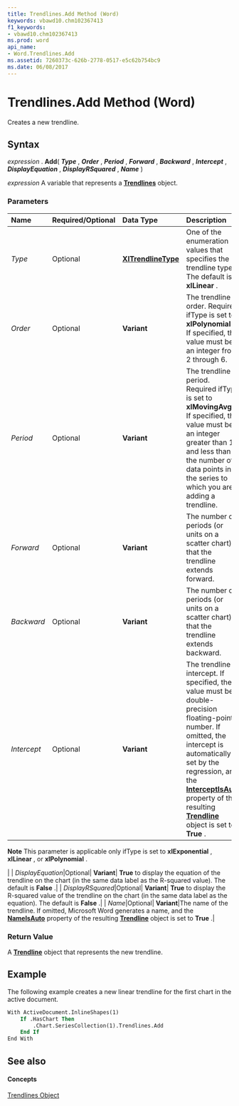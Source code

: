 ```yaml
---
title: Trendlines.Add Method (Word)
keywords: vbawd10.chm102367413
f1_keywords:
- vbawd10.chm102367413
ms.prod: word
api_name:
- Word.Trendlines.Add
ms.assetid: 7260373c-626b-2778-0517-e5c62b754bc9
ms.date: 06/08/2017
---
```



# Trendlines.Add Method (Word)

Creates a new trendline.


## Syntax

 _expression_ . **Add**( **_Type_** , **_Order_** , **_Period_** , **_Forward_** , **_Backward_** , **_Intercept_** , **_DisplayEquation_** , **_DisplayRSquared_** , **_Name_** )

 _expression_ A variable that represents a **[Trendlines](Word.Trendlines.md)** object.


### Parameters



|**Name**|**Required/Optional**|**Data Type**|**Description**|
|:-----|:-----|:-----|:-----|
| _Type_|Optional| **[XlTrendlineType](Word.xltrendlinetype.md)**|One of the enumeration values that specifies the trendline type. The default is  **xlLinear** .|
| _Order_|Optional| **Variant**|The trendline order. Required ifType is set to  **xlPolynomial** . If specified, the value must be an integer from 2 through 6.|
| _Period_|Optional| **Variant**|The trendline period. Required ifType is set to  **xlMovingAvg** . If specified, the value must be an integer greater than 1 and less than the number of data points in the series to which you are adding a trendline.|
| _Forward_|Optional| **Variant**|The number of periods (or units on a scatter chart) that the trendline extends forward.|
| _Backward_|Optional| **Variant**|The number of periods (or units on a scatter chart) that the trendline extends backward.|
| _Intercept_|Optional| **Variant**|The trendline intercept. If specified, the value must be a double-precision floating-point number. If omitted, the intercept is automatically set by the regression, and the  **[InterceptIsAuto](Word.Trendline.InterceptIsAuto.md)** property of the resulting **[Trendline](Word.Trendline.md)** object is set to **True** .
 **Note**  This parameter is applicable only ifType is set to  **xlExponential** , **xlLinear** , or **xlPolynomial** .

|
| _DisplayEquation_|Optional| **Variant**| **True** to display the equation of the trendline on the chart (in the same data label as the R-squared value). The default is **False** .|
| _DisplayRSquared_|Optional| **Variant**| **True** to display the R-squared value of the trendline on the chart (in the same data label as the equation). The default is **False** .|
| _Name_|Optional| **Variant**|The name of the trendline. If omitted, Microsoft Word generates a name, and the  **[NameIsAuto](Word.Trendline.NameIsAuto.md)** property of the resulting **[Trendline](Word.Trendline.md)** object is set to **True** .|

### Return Value

A  **[Trendline](Word.Trendline.md)** object that represents the new trendline.


## Example

The following example creates a new linear trendline for the first chart in the active document.


```vb
With ActiveDocument.InlineShapes(1) 
    If .HasChart Then 
        .Chart.SeriesCollection(1).Trendlines.Add 
    End If 
End With
```


## See also


#### Concepts


[Trendlines Object](Word.Trendlines.md)


